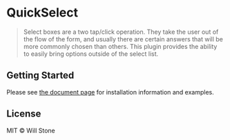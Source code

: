 # QuickSelect

> Select boxes are a two tap/click operation. They take the user out of the flow of the form, and usually there are certain answers that will be more commonly chosen than others. This plugin provides the ability to easily bring options outside of the select list.

## Getting Started

Please see [the document page](http://quick-select.eggbox.io) for installation information and examples.

## License

MIT © Will Stone
